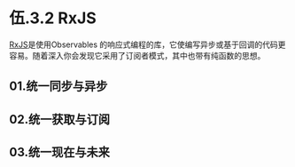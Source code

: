 # 伍.3.2 RxJS

[RxJS](https://rxjs-cn.github.io/)是使用Observables 的响应式编程的库，它使编写异步或基于回调的代码更容易。随着深入你会发现它采用了订阅者模式，其中也带有纯函数的思想。

## 01.统一同步与异步

## 02.统一获取与订阅

## 03.统一现在与未来

